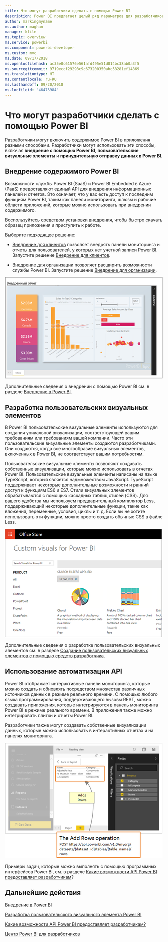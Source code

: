 ```yaml
---
title: Что могут разработчики сделать с помощью Power BI
description: Power BI предлагает целый ряд параметров для разработчиков, начиная от параметров внедрения и заканчивая настраиваемыми визуальными элементами и наборами данных потоковой передачи.
author: markingmyname
ms.author: maghan
manager: kfile
ms.topic: overview
ms.service: powerbi
ms.component: powerbi-developer
ms.custom: mvc
ms.date: 09/17/2018
ms.openlocfilehash: ac35e0c61576e561afd495e51d814bc38ab0a3f5
ms.sourcegitcommit: 9719eccf29298c9c673200350abc58281ef14869
ms.translationtype: HT
ms.contentlocale: ru-RU
ms.lasthandoff: 09/20/2018
ms.locfileid: "46473984"
---
```

# <a name="what-can-developers-do-with-power-bi"></a>Что могут разработчики сделать с помощью Power BI

Разработчики могут включить содержимое Power BI в приложения разными способами. Разработчики могут использовать эти способы, включая **внедрение с помощью Power BI**, **пользовательские визуальные элементы** и **принудительную отправку данных в Power BI**.

## <a name="embedding-power-bi-content"></a>Внедрение содержимого Power BI

Возможности службы Power BI (SaaS) и Power BI Embedded в Azure (PaaS) предоставляют единый API для внедрения информационных панелей и отчетов. Это означает, что у вас есть доступ к последним функциям Power BI, таким как панели мониторинга, шлюзы и рабочие области приложений, которые можно использовать при внедрении содержимого.

Воспользуйтесь [средством установки внедрения](https://aka.ms/embedsetup), чтобы быстро скачать образец приложения и приступить к работе.

Выберите подходящее решение:

* [Внедрение для клиентов](embedding.md#embedding-for-your-customers) позволяет внедрять панели мониторинга и отчеты для пользователей, у которых нет учетной записи Power BI. Запустите решение [Внедрение для клиентов](https://aka.ms/embedsetup/AppOwnsData).

* [Внедрение для организации](embedding.md#embedding-for-your-organization) позволяет расширить возможности службы Power BI. Запустите решение [Внедрение для организации](https://aka.ms/embedsetup/UserOwnsData).

![Пример PBIE](media/what-can-you-do/what-can-you-do-02.png)

Дополнительные сведения о внедрении с помощью Power BI см. в разделе [Внедрение в Power BI](embedding.md).

## <a name="developing-custom-visuals"></a>Разработка пользовательских визуальных элементов

В Power BI пользовательские визуальные элементы используются для создания уникальной визуализации, соответствующей вашим требованиям или требованиям вашей компании. Часто эти пользовательские визуальные элементы создаются разработчиками. Они создаются, когда все многообразие визуальных элементов, включенных в Power BI, не соответствует вашим потребностям.

Пользовательские визуальные элементы позволяют создавать собственные визуализации, которые можно использовать в отчетах Power BI. Пользовательские визуальные элементы написаны на языке TypeScript, который является надмножеством JavaScript. TypeScript поддерживает некоторые дополнительные возможности и ранний доступ к функциям ES6 и ES7. Стили визуальных элементов обрабатываются с помощью каскадных таблиц стилей (CSS). Для вашего удобства мы используем предварительный компилятор Less, поддерживающий некоторые дополнительные функции, такие как вложения, переменные, условия, циклы и т. д. Если вы не хотите использовать эти функции, можно просто создать обычные CSS в файле Less.

![Пример CV](media/what-can-you-do/powerbi-custom-visual-store.png)

Дополнительные сведения о разработке пользовательских визуальных элементов см. в разделе [Создание пользовательских визуальных элементов с помощью средств разработчика](../service-custom-visuals-getting-started-with-developer-tools.md).

## <a name="using-api-automation"></a>Использование автоматизации API

Power BI отображает интерактивные панели мониторинга, которые можно создать и обновлять посредством множества различных источников данных в режиме реального времени. С помощью любого языка программирования, поддерживающего вызовы REST, можно создавать приложения, которые интегрируются в панель мониторинга Power BI в режиме реального времени. В приложения также можно интегрировать плитки и отчеты Power BI.

Разработчики также могут создавать собственные визуализации данных, которые можно использовать в интерактивных отчетах и на панелях мониторинга.

![Принудительная отправка данных](media/what-can-you-do/powerbi-push-data.png)

Примеры задач, которые можно выполнять с помощью программных интерфейсов Power BI, см. в разделе [Какие возможности API Power BI предоставляет разработчикам](overview-of-power-bi-rest-api.md)?

## <a name="next-steps"></a>Дальнейшие действия

[Внедрение в Power BI](embedding.md)  

[Разработка пользовательского визуального элемента Power BI](https://microsoft.github.io/PowerBI-visuals/docs/step-by-step-lab/developing-a-power-bi-custom-visual/)

[Какие возможности API Power BI предоставляет разработчикам?](overview-of-power-bi-rest-api.md)

[Центр Power BI для разработчиков](https://powerbi.microsoft.com/developers/)